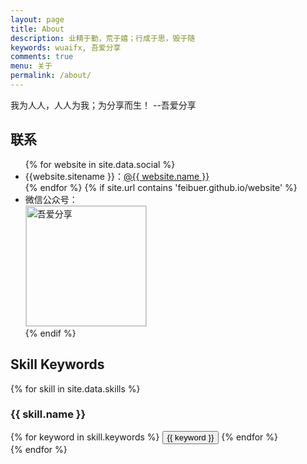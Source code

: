```yaml
---
layout: page
title: About
description: 业精于勤，荒于嬉；行成于思，毁于随
keywords: wuaifx, 吾爱分享
comments: true
menu: 关于
permalink: /about/
---
```



我为人人，人人为我；为分享而生！
								     --吾爱分享

## 联系

<!-- 以下website不用替换成自己的  -->
<ul>
{% for website in site.data.social %}
<li>{{website.sitename }}：<a href="{{ website.url }}" target="_blank">@{{ website.name }}</a></li>
{% endfor %}
{% if site.url contains 'feibuer.github.io/website' %}
<li>
微信公众号：<br />
<img style="height:192px;width:192px;border:1px solid lightgrey;" src="{{ assets_base_url }}/assets/images/qrcode.jpg" alt="吾爱分享" />
</li>
{% endif %}
</ul>


## Skill Keywords

{% for skill in site.data.skills %}
### {{ skill.name }}
<div class="btn-inline">
{% for keyword in skill.keywords %}
<button class="btn btn-outline" type="button">{{ keyword }}</button>
{% endfor %}
</div>
{% endfor %}
